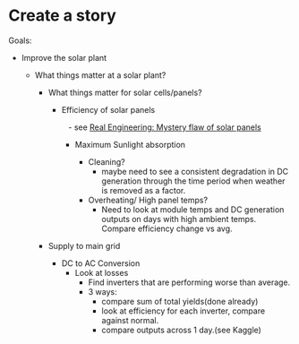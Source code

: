 # Create a story

Goals:

- Improve the solar plant
  
  - What things matter at a solar plant?
    
    - What things matter for solar cells/panels?
      
      - Efficiency of solar panels
        
           - see [Real Engineering: Mystery flaw of solar panels](https://www.youtube.com/watch?v=yVOnHWnLSeU)
        
        - Maximum Sunlight absorption
          
          - Cleaning?
            - maybe need to see a consistent degradation in DC generation through the time period when weather is removed as a factor.
          - Overheating/ High panel temps? 
            - Need to look at module temps and DC generation outputs on days with high ambient temps. Compare efficiency change vs avg.
    
    - Supply to main grid
      
      - DC to AC Conversion
        - Look at losses
          - Find inverters that are performing worse than average. 
          - 3 ways:
            - compare sum of total yields(done already)
            - look at efficiency for each inverter, compare against normal.
            - compare outputs across 1 day.(see Kaggle)
